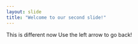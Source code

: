 ```yaml
---
layout: slide
title: "Welcome to our second slide!"
---
```

This is different now
Use the left arrow to go back!
